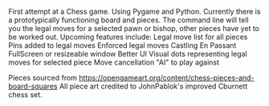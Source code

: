 First attempt at a Chess game. Using Pygame and Python. Currently there is a prototypically functioning board and pieces. The command line will tell you the legal moves for a selected pawn or bishop, other pieces have yet to be worked out. Upcoming features include:
Legal move list for all pieces
Pins added to legal moves
Enforced legal moves
Castling
En Passant
FullScreen or resizeable window
Better UI
Visual dots representing legal moves for selected piece
Move cancellation
"AI" to play against

Pieces sourced from https://opengameart.org/content/chess-pieces-and-board-squares
All piece art credited to JohnPablok's improved Cburnett chess set.
